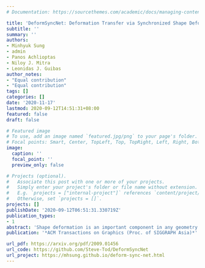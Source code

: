 ```yaml
---
# Documentation: https://sourcethemes.com/academic/docs/managing-content/

title: 'DeformSyncNet: Deformation Transfer via Synchronized Shape Deformation Spaces'
subtitle: ''
summary: ''
authors:
- Minhyuk Sung
- admin
- Panos Achlioptas
- Niloy J. Mitra
- Leonidas J. Guibas
author_notes:
- "Equal contribution"
- "Equal contribution"
tags: []
categories: []
date: '2020-11-17'
lastmod: 2020-09-12T14:51:31+08:00
featured: false
draft: false

# Featured image
# To use, add an image named `featured.jpg/png` to your page's folder.
# Focal points: Smart, Center, TopLeft, Top, TopRight, Left, Right, BottomLeft, Bottom, BottomRight.
image:
  caption: ''
  focal_point: ''
  preview_only: false

# Projects (optional).
#   Associate this post with one or more of your projects.
#   Simply enter your project's folder or file name without extension.
#   E.g. `projects = ["internal-project"]` references `content/project/deep-learning/index.md`.
#   Otherwise, set `projects = []`.
projects: []
publishDate: '2020-09-12T06:51:31.330719Z'
publication_types:
- 1
abstract: 'Shape deformation is an important component in any geometry processing toolbox. The goal is to enable intuitive deformations of single or multiple shapes or to transfer example deformations to new shapes while preserving the plausibility of the deformed shape(s). Existing approaches assume access to point-level or part-level correspondence or establish them in a preprocessing phase, thus limiting the scope and generality of such approaches. We propose DeformSyncNet, a new approach that allows consistent and synchronized shape deformations without requiring explicit correspondence information. Technically, we achieve this by encoding deformations into a class-specific idealized latent space while decoding them into an individual, model-specific linear deformation action space, operating directly in 3D. The underlying encoding and decoding are performed by specialized (jointly trained) neural networks. By design, the inductive bias of our networks results in a deformation space with several desirable properties, such as path invariance across different deformation pathways, which are then also approximately preserved in real space. We qualitatively and quantitatively evaluate our framework against multiple alternative approaches and demonstrate improved performance.'
publication: '*ACM Transactions on Graphics (Proc. of SIGGRAPH Asia)*'

url_pdf: https://arxiv.org/pdf/2009.01456
url_code: https://github.com/Steve-Tod/DeformSyncNet
url_project: https://mhsung.github.io/deform-sync-net.html
---
```

